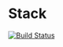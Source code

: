 # Stack

[![Build Status](https://travis-ci.org/KonstantinPronin/Stack.svg?branch=third_stage)](https://travis-ci.org/KonstantinPronin/Stack)
